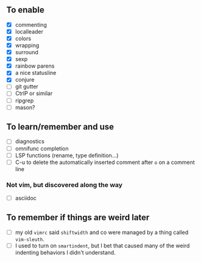 ## To enable

- [x] commenting
- [x] localleader
- [x] colors
- [x] wrapping
- [x] surround
- [x] sexp
- [x] rainbow parens
- [x] a nice statusline
- [x] conjure
- [ ] git gutter
- [ ] CtrlP or similar
- [ ] ripgrep
- [ ] mason?

## To learn/remember and use

- [ ] diagnostics
- [ ] omnifunc completion <C-x><C-o>
- [ ] LSP functions (rename, type definition...)
- [ ] C-u to delete the automatically inserted comment after `o` on a comment line

### Not vim, but discovered along the way

- [ ] asciidoc

## To remember if things are weird later

- [ ] my old `vimrc` said `shiftwidth` and co were managed by a thing called `vim-sleuth`.
- [ ] I used to turn on `smartindent`, but I bet that caused many of the weird indenting behaviors I didn't understand.
